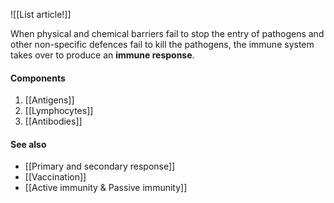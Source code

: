![[List article!]]

When physical and chemical barriers fail to stop the entry of pathogens and other non-specific defences fail to kill the pathogens, the immune system takes over to produce an **immune response**.

#### Components
1. [[Antigens]]
2. [[Lymphocytes]]
3. [[Antibodies]]

#### See also
- [[Primary and secondary response]]
- [[Vaccination]]
- [[Active immunity & Passive immunity]]

